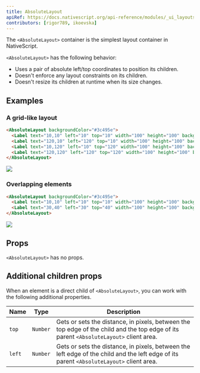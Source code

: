 ```yaml
---
title: AbsoluteLayout
apiRef: https://docs.nativescript.org/api-reference/modules/_ui_layouts_absolute_layout_
contributors: [rigor789, ikoevska]
---
```


The `<AbsoluteLayout>` container is the simplest layout container in NativeScript. 

`<AbsoluteLayout>` has the following behavior:

* Uses a pair of absolute left/top coordinates to position its children.
* Doesn't enforce any layout constraints on its children.
* Doesn't resize its children at runtime when its size changes.

## Examples

### A grid-like layout

```html
<AbsoluteLayout backgroundColor="#3c495e">
  <Label text="10,10" left="10" top="10" width="100" height="100" backgroundColor="#43b883"/>
  <Label text="120,10" left="120" top="10" width="100" height="100" backgroundColor="#43b883"/>
  <Label text="10,120" left="10" top="120" width="100" height="100" backgroundColor="#43b883"/>
  <Label text="120,120" left="120" top="120" width="100" height="100" backgroundColor="#43b883"/>
</AbsoluteLayout>
```
<img class="md:w-1/2 lg:w-1/3" src="https://art.nativescript-vue.org/layouts/absolute_layout_grid.svg" />

### Overlapping elements

```html
<AbsoluteLayout backgroundColor="#3c495e">
  <Label text="10,10" left="10" top="10" width="100" height="100" backgroundColor="#289062"/>
  <Label text="30,40" left="30" top="40" width="100" height="100" backgroundColor="#43b883"/>
</AbsoluteLayout>
```
<img class="md:w-1/2 lg:w-1/3" src="https://art.nativescript-vue.org/layouts/absolute_layout_overlap.svg" />

## Props

`<AbsoluteLayout>` has no props.

## Additional children props

When an element is a direct child of `<AbsoluteLayout>`, you can work with the following additional properties.

| Name | Type | Description |
|------|------|-------------|
| `top` | `Number` | Gets or sets the distance, in pixels, between the top edge of the child and the top edge of its parent `<AbsoluteLayout>` client area.
| `left` | `Number` | Gets or sets the distance, in pixels, between the left edge of the child and the left edge of its parent `<AbsoluteLayout>` client area.